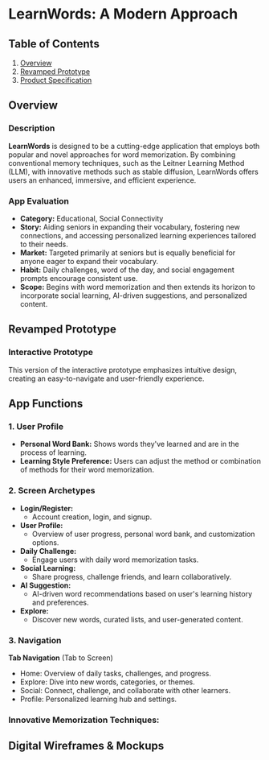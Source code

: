 # LearnWords: A Modern Approach

## Table of Contents
1. [Overview](#Overview)
2. [Revamped Prototype](#Revamped-Prototype)
3. [Product Specification](#Product-Specification)

## Overview
### Description

**LearnWords** is designed to be a cutting-edge application that employs both popular and novel approaches for word memorization. By combining conventional memory techniques, such as the Leitner Learning Method (LLM), with innovative methods such as stable diffusion, LearnWords offers users an enhanced, immersive, and efficient experience.

### App Evaluation
- **Category:** Educational, Social Connectivity
- **Story:** Aiding seniors in expanding their vocabulary, fostering new connections, and accessing personalized learning experiences tailored to their needs.
- **Market:** Targeted primarily at seniors but is equally beneficial for anyone eager to expand their vocabulary.
- **Habit:** Daily challenges, word of the day, and social engagement prompts encourage consistent use.
- **Scope:** Begins with word memorization and then extends its horizon to incorporate social learning, AI-driven suggestions, and personalized content.

## Revamped Prototype

### Interactive Prototype
This version of the interactive prototype emphasizes intuitive design, creating an easy-to-navigate and user-friendly experience.

## App Functions

### 1. User Profile
- **Personal Word Bank:** Shows words they've learned and are in the process of learning.
- **Learning Style Preference:** Users can adjust the method or combination of methods for their word memorization.

### 2. Screen Archetypes
* **Login/Register:**
   * Account creation, login, and signup.
* **User Profile:**
   * Overview of user progress, personal word bank, and customization options.
* **Daily Challenge:**
   * Engage users with daily word memorization tasks.
* **Social Learning:**
   * Share progress, challenge friends, and learn collaboratively.
* **AI Suggestion:**
   * AI-driven word recommendations based on user's learning history and preferences.
* **Explore:**
   * Discover new words, curated lists, and user-generated content.

### 3. Navigation
**Tab Navigation** (Tab to Screen)

* Home: Overview of daily tasks, challenges, and progress.
* Explore: Dive into new words, categories, or themes.
* Social: Connect, challenge, and collaborate with other learners.
* Profile: Personalized learning hub and settings.

### Innovative Memorization Techniques:



## Digital Wireframes & Mockups
